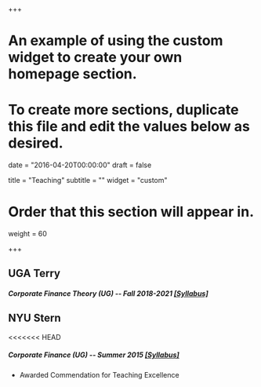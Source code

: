 +++


# An example of using the custom widget to create your own homepage section.
# To create more sections, duplicate this file and edit the values below as desired.

date = "2016-04-20T00:00:00"
draft = false

title = "Teaching"
subtitle = ""
widget = "custom"

# Order that this section will appear in.
weight = 60

+++

## UGA Terry

##### Corporate Finance Theory (UG) -- Fall 2018-2021  <a href="/pdf/Syllabus_UGA.pdf" target="_blank">[Syllabus]</a>


## NYU Stern

<<<<<<< HEAD
##### Corporate Finance (UG) -- Summer 2015  <a href="/pdf/Syllabus_NYU.pdf" target="_blank">[Syllabus]</a> 

- Awarded Commendation for Teaching Excellence


<!-- ## Teaching Fellow

##### Corporate Finance for Prof. Philipp Schnabl

- MBA: Fall 2014, Spring 2015, Fall 2015, Fall 2016, Fall 2017
- UG: Spring 2015 -->
